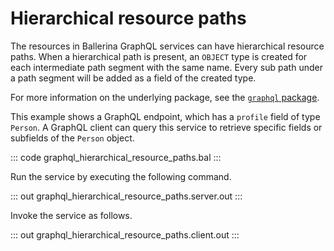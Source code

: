 # Hierarchical resource paths

The resources in Ballerina GraphQL services can have hierarchical resource paths. When a hierarchical path is present, an `OBJECT` type is created for each intermediate path segment with the same name. Every sub path under a path segment will be added as a field of the created type.

For more information on the underlying package, see the [`graphql` package](https://lib.ballerina.io/ballerina/graphql/latest/).

This example shows a GraphQL endpoint, which has a `profile` field of type `Person`. A GraphQL client can query this service to retrieve specific fields or subfields of the `Person` object.

::: code graphql_hierarchical_resource_paths.bal :::

Run the service by executing the following command.

::: out graphql_hierarchical_resource_paths.server.out :::

Invoke the service as follows.

::: out graphql_hierarchical_resource_paths.client.out :::
